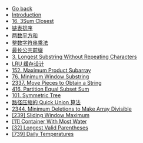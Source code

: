 - [Go back](../README.md)
- [Introduction](README.md)
- [16. 3Sum Closest](3sum-closest.md)
- [链表排序](%E9%93%BE%E8%A1%A8%E6%8E%92%E5%BA%8F.md)
- [两数平方和](%E4%B8%A4%E6%95%B0%E5%B9%B3%E6%96%B9%E5%92%8C.md)
- [整数字符串乘法](%E6%95%B4%E6%95%B0%E5%AD%97%E7%AC%A6%E4%B8%B2%E4%B9%98%E6%B3%95.md)
- [最长公共前缀](%E6%9C%80%E9%95%BF%E5%85%AC%E5%85%B1%E5%89%8D%E7%BC%80.md)
- [3. Longest Substring Without Repeating Characters](longest-substring-without-repeating-characters.md)
- [LRU 缓存设计](LRU-%E7%BC%93%E5%AD%98%E8%AE%BE%E8%AE%A1.md)
- [152. Maximum Product Subarray](maximum-product-subarray.md)
- [76. Minimum Window Substring](minimum-window-substring.md)
- [2337. Move Pieces to Obtain a String](move-pieces-to-obtain-a-string.md)
- [416. Partition Equal Subset Sum](partition-equal-subset-sum.md)
- [101. Symmetric Tree](symmetric-tree.md)
- [路径压缩的 Quick Union 算法](%E8%B7%AF%E5%BE%84%E5%8E%8B%E7%BC%A9%E7%9A%84-Quick-Union.md)
- [2344. Minimum Deletions to Make Array Divisible](minimum-deletions-to-make-array-divisible.md)
- [[239] Sliding Window Maximum](239.sliding-window-maximum.md)
- [[11] Container With Most Water](container-with-most-water.md)
- [[32] Longest Valid Parentheses](longest-valid-parentheses.md)
- [[739] Daily Temperatures](daily-temperatures.md)